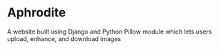 # Aphrodite
A website built using Django and Python Pillow module which lets users upload, enhance, and download images
